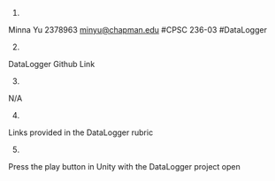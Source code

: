 1)
Minna Yu
2378963
minyu@chapman.edu
#CPSC 236-03
#DataLogger

2)
DataLogger Github Link

3) 
N/A

4)
Links provided in the DataLogger rubric

5)
Press the play button in Unity with the DataLogger project open
